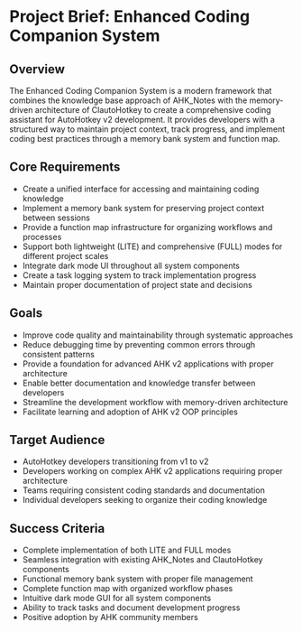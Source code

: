 # Project Brief: Enhanced Coding Companion System

## Overview
The Enhanced Coding Companion System is a modern framework that combines the knowledge base approach of AHK_Notes with the memory-driven architecture of ClautoHotkey to create a comprehensive coding assistant for AutoHotkey v2 development. It provides developers with a structured way to maintain project context, track progress, and implement coding best practices through a memory bank system and function map.

## Core Requirements
- Create a unified interface for accessing and maintaining coding knowledge
- Implement a memory bank system for preserving project context between sessions
- Provide a function map infrastructure for organizing workflows and processes
- Support both lightweight (LITE) and comprehensive (FULL) modes for different project scales
- Integrate dark mode UI throughout all system components
- Create a task logging system to track implementation progress
- Maintain proper documentation of project state and decisions

## Goals
- Improve code quality and maintainability through systematic approaches
- Reduce debugging time by preventing common errors through consistent patterns
- Provide a foundation for advanced AHK v2 applications with proper architecture
- Enable better documentation and knowledge transfer between developers
- Streamline the development workflow with memory-driven architecture
- Facilitate learning and adoption of AHK v2 OOP principles

## Target Audience
- AutoHotkey developers transitioning from v1 to v2
- Developers working on complex AHK v2 applications requiring proper architecture
- Teams requiring consistent coding standards and documentation
- Individual developers seeking to organize their coding knowledge

## Success Criteria
- Complete implementation of both LITE and FULL modes
- Seamless integration with existing AHK_Notes and ClautoHotkey components
- Functional memory bank system with proper file management
- Complete function map with organized workflow phases
- Intuitive dark mode GUI for all system components
- Ability to track tasks and document development progress
- Positive adoption by AHK community members
